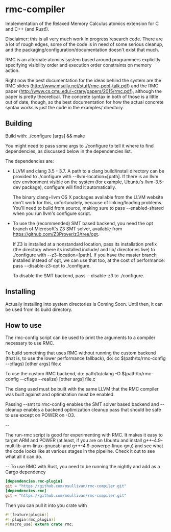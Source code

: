 rmc-compiler
=========

Implementation of the Relaxed Memory Calculus atomics extension for C
and C++ (and Rust!).

Disclaimer: this is all very much work in progress research
code. There are a lot of rough edges, some of the code is in need of
some serious cleanup, and the packaging/configuration/documentation
doesn't exist that much.

RMC is an alternate atomics system based around programmers explicitly
specifying visibility order and execution order constraints on memory
action.

Right now the best documentation for the ideas behind the system are
the RMC slides (http://www.msully.net/stuff/rmc-popl-talk.pdf)
and the RMC paper (http://www.cs.cmu.edu/~crary/papers/2015/rmc.pdf),
although the paper is pretty theoretical. The concrete syntax in both
of those is a little out of date, though, so the best documentation
for how the actual concrete syntax works is just the code in the
examples/ directory.


Building
-----------

Build with: ./configure [args] && make

You might need to pass some args to ./configure to tell it where to
find dependencies, as discussed below in the dependencies list.

The dependencies are:
 * LLVM and clang 3.5 - 3.7. A path to a clang build/install
   directory can be provided to ./configure with
   --llvm-location=[path]. If there is an llvm dev environment visible
   on the system (for example, Ubuntu's llvm-3.5-dev package),
   configure will find it automatically.

   The binary clang+llvm OS X packages available from the LLVM website
   don't work for this, unfortunately, because of linking/loading
   problems. You'll need to build from source, making sure to pass
   --enabled-shared when you run llvm's configure script.

 * To use the (recommended) SMT based backend, you need the opt branch
   of Microsoft's Z3 SMT solver, available from
   https://github.com/Z3Prover/z3/tree/opt.

   If Z3 is installed at a nonstandard location, pass its installation
   prefix (the directory where its installed include/ and lib/ directories
   live) to ./configure with --z3-location=[path].
   If you have the master branch installed instead of opt, we can use
   that too, at the cost of performance: pass --disable-z3-opt to
   ./configure.

   To disable the SMT backend, pass --disable-z3 to ./configure.


Installing
-----------
Actually installing into system directories is Coming Soon.
Until then, it can be used from its build directory.


How to use
-----------

The rmc-config script can be used to print the arguments to a compiler
necessary to use RMC.

To build something that uses RMC without running the custom backend
(that is, to use the lower performance fallback), do:
  cc $(path/to/rmc-config --cflags) [other args] file.c

To use the custom RMC backend, do:
  path/to/clang -O $(path/to/rmc-config --cflags --realize) [other args] file.c

The clang used must be built with the same LLVM that the RMC compiler
was built against and optimization must be enabled.

Passing --smt to rmc-config enables the SMT solver based backend and
--cleanup enables a backend optimization cleanup pass that should be
safe to use except on POWER on -O3.

--

The run-rmc script is good for experimenting with RMC. It makes it
easy to target ARM and POWER (at least, if you are on Ubuntu and
install g++-4.9-multilib-arm-linux-gnueabi and
g++-4.9-powerpc-linux-gnu) and see what the code looks like at various
stages in the pipeline. Check it out to see what all it can do.

-- To use RMC with Rust, you need to be running the nightly and add as
a Cargo dependency

```toml
[dependencies.rmc-plugin]
git = "https://github.com/msullivan/rmc-compiler.git"
[dependencies.rmc]
git = "https://github.com/msullivan/rmc-compiler.git"
```

Then you can pull it into you crate with

```rust
#![feature(plugin)]
#![plugin(rmc_plugin)]
#[macro_use] extern crate rmc;
```
